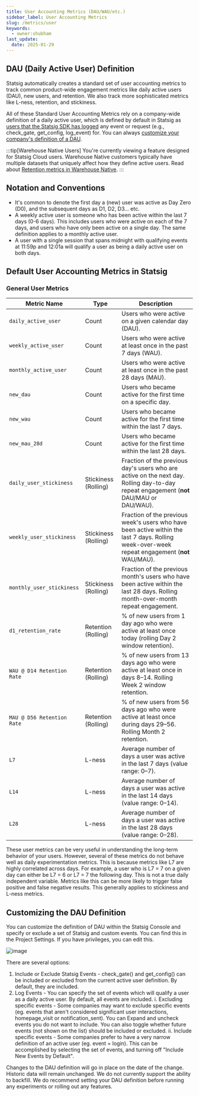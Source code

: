 ```yaml
---
title: User Accounting Metrics (DAU/WAU/etc.)
sidebar_label: User Accounting Metrics
slug: /metrics/user
keywords:
  - owner:shubham
last_update:
  date: 2025-01-29
---
```


## DAU (Daily Active User) Definition

Statsig automatically creates a standard set of user accounting metrics to track common product-wide engagement metrics like daily active users (DAU), new users, and retention.  We also track more sophisticated metrics like L-ness, retention, and stickiness. 

All of these Standard User Accounting Metrics rely on a company-wide definition of a daily active user, which is defined by default in Statsig as [users that the Statsig SDK has logged](/concepts/user) any event or request (e.g., check_gate, get_config, log_event) for. You can always [customize your company's definition of a DAU](#customizing-the-dau-definition).


:::tip[Warehouse Native Users]
You're currently viewing a feature designed for Statsig Cloud users. Warehouse Native customers typically have multiple datasets that uniquely affect how they define active users. Read about [Retention metrics in Warehouse Native](/statsig-warehouse-native/metrics/retention).
:::

## Notation and Conventions
- It's common to denote the first day a (new) user was active as Day Zero (D0), and the subsequent days as D1, D2, D3... etc.
- A weekly active user is someone who has been active within the last 7 days (0-6 days).  This includes users who were active on each of the 7 days, and users who have only been active on a single day.  The same definition applies to a monthly active user.
- A user with a single session that spans midnight with qualifying events at 11:59p and 12:01a will qualify a user as being a daily active user on both days.

## Default User Accounting Metrics in Statsig

### General User Metrics

| **Metric Name**              | **Type**           | **Description** |
|-----------------------------|--------------------|-------------------------------|
| `daily_active_user`         | Count              | Users who were active on a given calendar day (DAU). |
| `weekly_active_user`        | Count              | Users who were active at least once in the past 7 days (WAU). |
| `monthly_active_user`       | Count              | Users who were active at least once in the past 28 days (MAU). |
| `new_dau`                   | Count              | Users who became active for the first time on a specific day. |
| `new_wau`                   | Count              | Users who became active for the first time within the last 7 days. |
| `new_mau_28d`               | Count              | Users who became active for the first time within the last 28 days. |
| `daily_user_stickiness`     | Stickiness (Rolling) | Fraction of the previous day's users who are active on the next day. Rolling day-to-day repeat engagement (**not** DAU/MAU or DAU/WAU). |
| `weekly_user_stickiness`    | Stickiness (Rolling) | Fraction of the previous week's users who have been active within the last 7 days. Rolling week-over-week repeat engagement (**not** WAU/MAU). |
| `monthly_user_stickiness`   | Stickiness (Rolling) | Fraction of the previous month's users who have been active within the last 28 days. Rolling month-over-month repeat engagement. |
| `d1_retention_rate`         | Retention (Rolling)| % of new users from 1 day ago who were active at least once today (rolling Day 2 window retention).
| `WAU @ D14 Retention Rate`  | Retention (Rolling)| % of new users from 13 days ago who were active at least once in days 8–14. Rolling Week 2 window retention. |
| `MAU @ D56 Retention Rate`  | Retention (Rolling) | % of new users from 56 days ago who were active at least once during days 29–56. Rolling Month 2 retention. |
| `L7`                        | L-ness         | Average number of days a user was active in the last 7 days (value range: 0–7). |
| `L14`                       | L-ness         | Average number of days a user was active in the last 14 days (value range: 0–14). |
| `L28`                       | L-ness         | Average number of days a user was active in the last 28 days (value range: 0–28). |


These user metrics can be very useful in understanding the long-term behavior of your users.  However, several of these metrics do not behave well as daily experimentation metrics.  This is because metrics like L7 are highly correlated across days.  For example, a user who is L7 = 7 on a given day can either be L7 = 6 or L7 = 7 the following day.  This is not a true daily independent variable.  Metrics like this can be more likely to trigger false positive and false negative results.  This generally applies to stickiness and L-ness metrics.

## Customizing the DAU Definition

You can customize the definition of DAU within the Statsig Console and specify or exclude a set of Statsig and custom events.  You can find this in the Project Settings. If you have privileges, you can edit this.

![image](https://github.com/user-attachments/assets/8239e1f5-133c-4ae2-914a-df5864159ccf)


There are several options:
1. Include or Exclude Statsig Events - check_gate() and get_config() can be included or excluded from the current active user definition.  By default, they are included.
2. Log Events - You can specify the set of events which will qualify a user as a daily active user.  By default, all events are included.
  i. Excluding specific events - Some companies may want to exclude specific events (eg. events that aren't considered significant user interactions, homepage_visit or notification_sent).  You can Expand and uncheck events you do not want to include.  You can also toggle whether future events (not shown on the list) should be included or excluded.
  ii. Include specific events - Some companies prefer to have a very narrow definition of an active user (eg. event = login).  This can be accomplished by selecting the set of events, and turning off "Include New Events by Default".

Changes to the DAU definition will go in place on the date of the change.  Historic data will remain unchanged.  We do not currently support the ability to backfill.  We do recommend setting your DAU definition before running any experiments or rolling out any features.
